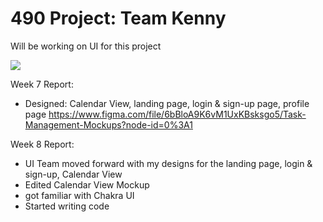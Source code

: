 # 490 Project: Team Kenny
Will be working on UI for this project
<p>
<img src="https://media.tenor.com/NOncB1BUlccAAAAC/south-park-kenny-mccormick.gif">
</p>


Week 7 Report: 
- Designed: Calendar View, landing page, login & sign-up page, profile page
https://www.figma.com/file/6bBloA9K6vM1UxKBsksgo5/Task-Management-Mockups?node-id=0%3A1

Week 8 Report: 
- UI Team moved forward with my designs for the landing page, login & sign-up, Calendar View
- Edited Calendar View Mockup
- got familiar with Chakra UI
- Started writing code 


